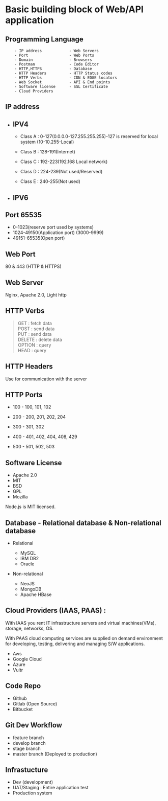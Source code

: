 # Basic building block of Web/API application

## Programming Language

        - IP address            - Web Servers   
        - Port                  - Web Ports
        - Domain                - Browsers
        - Postman               - Code Editor   
        - HTTP,HTTPS            - Database 
        - HTTP Headers          - HTTP Status codes   
        - HTTP Verbs            - CDN & EDGE locators 
        - Web Socket            - API & End points
        - Software license      - SSL Certificate    
        - Cloud Providers
    

## IP address

- IPV4
    -
    * Class A : 0-127(0.0.0.0-127.255.255.255)-127 is reserved for local system (10-10.255-Local)

    * Class B : 128-191(Internet)

    * Class C : 192-223(192.168 Local network)

    * Class D : 224-239(Not used/Reserved)

    * Class E : 240-255(Not used)

- IPV6
    -


## Port 65535

* 0-1023(reserve port used by systems)
* 1024-49150(Application port) (3000-9999)
* 49151-65535(Open port)

## Web Port

80 & 443 (HTTP & HTTPS)

## Web Server

Nginx, Apache 2.0, Light http

## HTTP Verbs

>GET    : fetch data        
POST    : send data     
PUT     : send data    
DELETE  : delete data     
OPTION  : query  
HEAD    : query

## HTTP Headers

Use for communication with the server

## HTTP Ports

<!-- Informational -->
* 100 - 100, 101, 102   
<!-- Success -->
* 200 - 200, 201, 202, 204
<!-- Redirection -->
* 300 - 301, 302
<!-- Client Error -->
* 400 - 401, 402, 404, 408, 429
<!-- Server Error -->
* 500 - 501, 502, 503

## Software License

* Apache 2.0
* MIT
* BSD
* GPL
* Mozilla

Node.js is MIT licensed.

## Database - Relational database & Non-relational database

- Relational
    * MySQL
    * IBM DB2
    * Oracle

- Non-relational
    * NeoJS
    * MongoDB
    * Apache HBase

## Cloud Providers (IAAS, PAAS) : 

   With IAAS you rent IT infrastructure servers and virtual machines(VMs), storage, networks, OS.
    
   With PAAS cloud computing services are supplied on demand environment for developing, testing, delivering and managing S/W applications.
* Aws
* Google Cloud
* Azure
* Vultr

## Code Repo
* Github
* Gitlab (Open Source)
* Bitbucket

## Git Dev Workflow
* feature branch
* develop branch
* stage branch
* master branch (Deployed to production)

## Infrastucture
* Dev (development)
* UAT/Staging : Entire application test
* Production system 